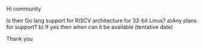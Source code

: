 Hi community

Is their Go lang support for RISCV architecture for 32-bit Linux?
a)Any plans for support?
b) If yes then when can it be available (tentative date)

Thank you